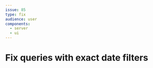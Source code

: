 ```yaml
---
issue: 85
type: fix
audience: user
components:
  - server
  - ui
---
```

# Fix queries with exact date filters

